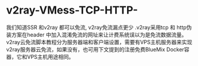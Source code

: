 # v2ray-VMess-TCP-HTTP-
我们知道SSR 和v2ray 都可以免流, v2ray免流漏点更少 .v2ray采用tcp 和 http伪装方案在header 中加入混淆免流的网址来让计费系统误以为是免流数据流量。v2ray云免流脚本教程分为服务器端和客户端设置，需要有VPS主机服务器来实现v2ray服务器云免流，如果没有，也可用下文提到的注册免费BlueMix Docker容器，它和VPS主机用途相同。
